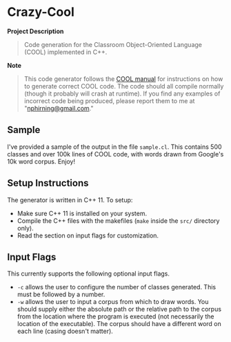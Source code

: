 # Crazy-Cool

**Project Description**  
> Code generation for the Classroom Object-Oriented Language (COOL) implemented in C++.

**Note**
> This code generator follows the [COOL manual](https://theory.stanford.edu/~aiken/software/cool/cool-manual.pdf) for instructions on how to generate correct COOL code. The code should all compile normally (though it probably will crash at runtime). If you find any examples of incorrect code being produced, please report them to me at "nphirning@gmail.com."

## Sample

I've provided a sample of the output in the file `sample.cl`. This contains 500 classes and over 100k lines of COOL code, with words drawn from Google's 10k word corpus. Enjoy!

## Setup Instructions

The generator is written in C++ 11. To setup:

* Make sure C++ 11 is installed on your system.
* Compile the C++ files with the makefiles (`make` inside the `src/` directory only).
* Read the section on input flags for customization.

## Input Flags

This currently supports the following optional input flags.

* `-c` allows the user to configure the number of classes generated. This must be followed by a number.
* `-w` allows the user to input a corpus from which to draw words. You should supply either the absolute path or the relative path to the corpus from the location where the program is executed (not necessarily the location of the executable). The corpus should have a different word on each line (casing doesn't matter).
